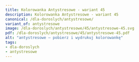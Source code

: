 ```yaml
---
title: Kolorowanka Antystresowe - wariant 45
description: Kolorowanka Antystresowe - wariant 45
canonical: /dla-doroslych/antystresowe/
variant_of: antystresowe
image: /dla-doroslych/antystresowe/45/antystresowe-45.svg
pdf: /dla-doroslych/antystresowe/45/antystresowe-45.pdf
alt: "antystresowe – pobierz i wydrukuj kolorowankę"
tags:
- dla-doroslych
- antystresowe
---
```

